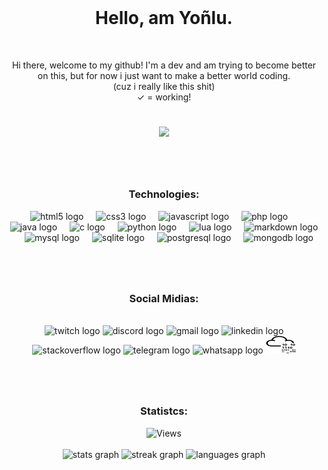 <div class="Tittle" align=center>
    <br clear="both">
    <h1> Hello, am Yoñlu.</h1>
</div>

<div id="resume" align=center>
    <br clear="both">
    <p>Hi there, welcome to my github! I'm a dev and am trying to become better on this, but for now i just want to make a better world coding.<br>(cuz i really like this shit)<br>✓ = working!</p>
</div>

#

<div class ="RORO" align="center">
    <img height="200" src="https://media.tenor.com/zqABGVPLS-UAAAAC/shescool.gif"  />
</div>

#

<div class="Technologies" align=center>
    <br clear="both">
    <h3>Technologies:</h3>
    <img src="https://cdn.jsdelivr.net/gh/devicons/devicon/icons/html5/html5-original.svg" height="30" alt="html5 logo"  />
    <img width="12" />
    <img src="https://cdn.jsdelivr.net/gh/devicons/devicon/icons/css3/css3-original.svg" height="30" alt="css3 logo"  />
    <img width="12" />
    <img src="https://cdn.jsdelivr.net/gh/devicons/devicon/icons/javascript/javascript-original.svg" height="30" alt="javascript logo"  />
    <img width="12" />
    <img src="https://cdn.jsdelivr.net/gh/devicons/devicon/icons/php/php-original.svg" height="30" alt="php logo"  />
    <img width="12" />
    <img src="https://cdn.jsdelivr.net/gh/devicons/devicon/icons/java/java-original.svg" height="30" alt="java logo"  />
    <img width="12" />
    <img src="https://cdn.jsdelivr.net/gh/devicons/devicon/icons/c/c-original.svg" height="30" alt="c logo"  />
    <img width="12" />
    <img src="https://cdn.jsdelivr.net/gh/devicons/devicon/icons/python/python-original.svg" height="30" alt="python logo"  />
    <img width="12" />
    <img src="https://cdn.jsdelivr.net/gh/devicons/devicon/icons/lua/lua-original-wordmark.svg" height="30" alt="lua logo"  />
    <img width="12" />
    <img src="https://cdn.jsdelivr.net/gh/devicons/devicon/icons/markdown/markdown-original.svg" height="30" alt="markdown logo"  />
    <img width="12" />
    <img src="https://cdn.jsdelivr.net/gh/devicons/devicon/icons/mysql/mysql-original.svg" height="30" alt="mysql logo"  />
    <img width="12" />
    <img src="https://cdn.jsdelivr.net/gh/devicons/devicon/icons/sqlite/sqlite-original.svg" height="30" alt="sqlite logo"  />
    <img width="12" />
    <img src="https://cdn.jsdelivr.net/gh/devicons/devicon/icons/postgresql/postgresql-original.svg" height="30" alt="postgresql logo"  />
    <img width="12" />
    <img src="https://cdn.jsdelivr.net/gh/devicons/devicon/icons/mongodb/mongodb-original.svg" height="30" alt="mongodb logo"  />
</div>

#

<div class="SocialMidias" align=center>
    <br clear="both">
    <h3>Social Midias:</h3>
    <br clear="both">
    <img src="https://raw.githubusercontent.com/maurodesouza/profile-readme-generator/master/src/assets/icons/social/twitch/default.svg" width="48" height="28" alt="twitch logo"  />
    <img src="https://raw.githubusercontent.com/maurodesouza/profile-readme-generator/master/src/assets/icons/social/discord/default.svg" width="48" height="28" alt="discord logo"  />
    <img src="https://raw.githubusercontent.com/maurodesouza/profile-readme-generator/master/src/assets/icons/social/gmail/default.svg" width="48" height="28" alt="gmail logo"  />
    <img src="https://raw.githubusercontent.com/maurodesouza/profile-readme-generator/master/src/assets/icons/social/linkedin/default.svg" width="48" height="28" alt="linkedin logo"  />
    <img src="https://raw.githubusercontent.com/maurodesouza/profile-readme-generator/master/src/assets/icons/social/stackoverflow/default.svg" width="48" height="28" alt="stackoverflow logo"  />
    <img src="https://raw.githubusercontent.com/maurodesouza/profile-readme-generator/master/src/assets/icons/social/telegram/default.svg" width="48" height="28" alt="telegram logo"  />
    <img src="https://raw.githubusercontent.com/maurodesouza/profile-readme-generator/master/src/assets/icons/social/whatsapp/default.svg" width="48" height="28" alt="whatsapp logo"  />
    <img src="https://raw.githubusercontent.com/maurodesouza/profile-readme-generator/master/src/assets/icons/social/tryhackme/default.svg" width="48" height="28" alt="tryhackme logo"  />
</div>

#

<div class="statusitle" align=center>
    <br clear="both">
    <h3>Statistcs:</h3>
    <img src="https://visitor-badge.laobi.icu/badge?page_id=LeoGotardo.LeoGotardo&left_color=black&right_color=rebeccapurple&left_text=Visitors:" alt="Views"/>
    <br clear="both">
</div>

<div class="status" align=center>
    <br clear=both>
    <img src="https://github-readme-stats.vercel.app/api?username=LeoGotardo&hide_title=false&hide_rank=false&show_icons=true&include_all_commits=true&count_private=true&disable_animations=false&theme=midnight-purple&locale=en&hide_border=true&custom_title=GitHub%20Status" height="150" alt="stats graph" />
    <img src="https://streak-stats.demolab.com/?user=LeoGotardo&locale=en&mode=daily&theme=midnight-purple&hide_border=true&border_radius=5&date_format=j%20M[%20Y]" height="150" alt="streak graph" />
    <img src="https://github-readme-stats.vercel.app/api/top-langs?username=LeoGotardo&locale=en&hide_title=false&layout=compact&card_width=320&langs_count=7&theme=midnight-purple&hide_border=true&custom_title=Most%20Used" height="150" alt="languages graph" />
</div>
